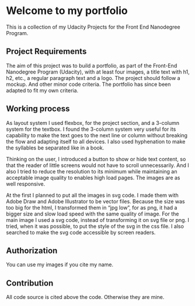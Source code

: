 # Welcome to my portfolio

This is a collection of my Udacity Projects for the Front End Nanodegree Program.

## Project Requirements

The aim of this project was to build a portfolio, as part of the Front-End Nanodegree Program (Udacity), with at least four images, a title text with h1, h2, etc., a regular paragraph text and a logo. The project should follow a mockup. And other minor code criteria. The portfolio has since been adapted to fit my own criteria.


## Working process

As layout system I used flexbox, for the project section, and a 3-column system for the textbox. I found the 3-column system very useful for its capability to make the text goes to the next line or column without breaking the flow and adapting itself to all devices. I also used hyphenation to make the syllables be separated like in a book.

Thinking on the user, I introduced a button to show or hide text content, so that the reader of little screens would not have to scroll unnecessarily. And I also I tried to reduce the resolution to its minimum while maintaining an acceptable image quality to enables high load pages. The images are as well responsive.

At the first I planned to put all the images in svg code. I made them with Adobe Draw and Adobe Illustrator to be vector files. Because the size was too big for the html, I transformed them in “jpg low”, for as png, it had a bigger size and slow load speed with the same quality of image. For the main image I used a svg code, instead of transforming it on svg file or png.  I tried, when it was possible, to put the style of the svg in the css file. I also searched to make the svg code accessible by screen readers.

## Authorization

You can use my images if you cite my name.

## Contribution

All code source is cited above the code. Otherwise they are mine.
